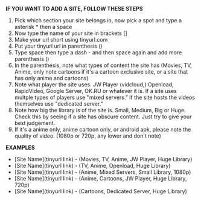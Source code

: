 **IF YOU WANT TO ADD A SITE, FOLLOW THESE STEPS**

1. Pick which section your site belongs in, now pick a spot and type a asterisk * then a space
2. Now type the name of your site in brackets []
3. Make your url short using tinyurl.com
4. Put your tinyurl url in parenthesis ()
5. Type space then type a dash - and then space again and add more parenthesis ()
6. In the parenthesis, note what types of content the site has (Movies, TV, Anime, only note cartoons if it's a cartoon exclusive site, or a site that has only anime and cartoons) 
7. Note what player the site uses. JW Player (vidcloud,) Openload, RapidVideo, Google Server, OK.RU or whatever it is. If a site uses multple types of players use "mixed servers." If the site hosts the videos themselves use "dedicated server." 
8. Note how big the library is of the site is. Small, Medium, Big or Huge. Check this by seeing if a site has obscure content. Just try to give your best judgement. 
9. If it's a anime only, anime cartoon only, or android apk, please note the quality of video. (1080p or 720p, any lower and don't note)

**EXAMPLES**

* [Site Name](tinyurl link) - (Movies, TV, Anime, JW Player, Huge Library)
* [Site Name](tinyurl link) - (TV, Anime, Openload, Huge Library)
* [Site Name](tinyurl link) - (Anime, Mixed Servers, Small Library, 1080p)
* [Site Name](tinyurl link) - (Anime, Cartoons, JW Player, Huge Library, 720p)
* [Site Name](tinyurl link) - (Cartoons, Dedicated Server, Huge Library)




